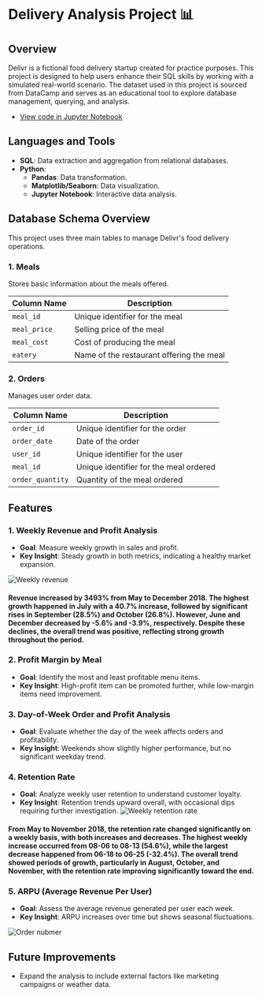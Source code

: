 #  Delivery Analysis Project 📊


## Overview

Delivr is a fictional food delivery startup created for practice purposes. This project is designed to help users enhance their SQL skills by working with a simulated real-world scenario. The dataset used in this project is sourced from DataCamp and serves as an educational tool to explore database management, querying, and analysis. 
- [View code in Jupyter Notebook](https://github.com/kensuke0529/delivery_analysis/blob/main/csv_file/visualization.ipynb)

## Languages and Tools

- **SQL**: Data extraction and aggregation from relational databases.
- **Python**:
  - **Pandas**: Data transformation.
  - **Matplotlib/Seaborn**: Data visualization.
  - **Jupyter Notebook**: Interactive data analysis.

## Database Schema Overview

This project uses three main tables to manage Delivr's food delivery operations.

### 1. Meals
Stores basic information about the meals offered.

| Column Name   | Description                   |
|---------------|-------------------------------|
| `meal_id`     | Unique identifier for the meal |
| `meal_price`  | Selling price of the meal      |
| `meal_cost`   | Cost of producing the meal     |
| `eatery`      | Name of the restaurant offering the meal |


### 2. Orders
Manages user order data.

| Column Name       | Description                     |
|-------------------|---------------------------------|
| `order_id`        | Unique identifier for the order |
| `order_date`      | Date of the order               |
| `user_id`         | Unique identifier for the user  |
| `meal_id`         | Unique identifier for the meal ordered |
| `order_quantity`  | Quantity of the meal ordered    |

## Features

### 1. **Weekly Revenue and Profit Analysis**
- **Goal**: Measure weekly growth in sales and profit.
- **Key Insight**: Steady growth in both metrics, indicating a healthy market expansion.

![Weekly revenue](https://github.com/kensuke0529/delivery_analysis/blob/main/images/download.png)

#### Revenue increased by 3493% from May to December 2018. The highest growth happened in July with a 40.7% increase, followed by significant rises in September (28.5%) and October (26.8%). However, June and December decreased by -5.6% and -3.9%, respectively. Despite these declines, the overall trend was positive, reflecting strong growth throughout the period.

### 2. **Profit Margin by Meal**
- **Goal**: Identify the most and least profitable menu items.
- **Key Insight**: High-profit item can be promoted further, while low-margin items need improvement.

### 3. **Day-of-Week Order and Profit Analysis**
- **Goal**: Evaluate whether the day of the week affects orders and profitability.
- **Key Insight**: Weekends show slightly higher performance, but no significant weekday trend.

### 4. **Retention Rate**
- **Goal**: Analyze weekly user retention to understand customer loyalty.
- **Key Insight**: Retention trends upward overall, with occasional dips requiring further investigation.
![Weekly retention rate](https://github.com/kensuke0529/delivery_analysis/blob/main/images/download%20(3).png)

#### From May to November 2018, the retention rate changed significantly on a weekly basis, with both increases and decreases. The highest weekly increase occurred from 08-06 to 08-13 (54.6%), while the largest decrease happened from 06-18 to 06-25 (-32.4%). The overall trend showed periods of growth, particularly in August, October, and November, with the retention rate improving significantly toward the end.

### 5. **ARPU (Average Revenue Per User)**
- **Goal**: Assess the average revenue generated per user each week.
- **Key Insight**: ARPU increases over time but shows seasonal fluctuations.

  
![Order nubmer](https://github.com/kensuke0529/delivery_analysis/blob/main/images/download%20(2).png)


## Future Improvements
- Expand the analysis to include external factors like marketing campaigns or weather data.

